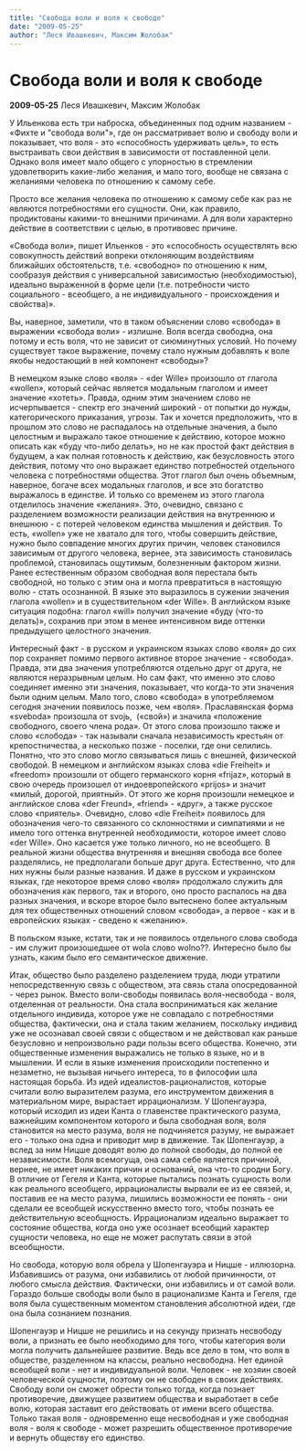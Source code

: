```yaml
---
title: "Свобода воли и воля к свободе"
date: "2009-05-25"
author: "Леся Ивашкевич, Максим Жолобак"
---
```


# Свобода воли и воля к свободе

**2009-05-25** Леся Ивашкевич, Максим Жолобак

У Ильенкова есть три наброска, объединенных под одним названием - «Фихте и "свобода воли"», где он рассматривает волю и свободу воли и показывает, что воля - это «способность удерживать цель», то есть выстраивать свои действия в зависимости от поставленной цели. Однако воля имеет мало общего с упорностью в стремлении удовлетворить какие-либо желания, и мало того, вообще не связана с желаниями человека по отношению к самому себе.

Просто все желания человека по отношению к самому себе как раз не являются потребностями его сущности. Они, как правило, продиктованы какими-то внешними причинами. А для воли характерно действие в соответствии с целью, в противовес причине.

«Свобода воли», пишет Ильенков - это «способность осуществлять всю совокупность действий вопреки отклоняющим воздействиям ближайших обстоятельств, т.е. «свободно» по отношению к ним, сообразуя действия с универсальной зависимостью (необходимостью), идеально выраженной в форме цели (т.е. потребности чисто социального - всеобщего, а не индивидуального - происхождения и свойства)».

Вы, наверное, заметили, что в таком объяснении слово «свобода» в выражении «свобода воли» - излишне. Воля всегда свободна, она потому и есть воля, что не зависит от сиюминутных условий. Но почему существует такое выражение, почему стало нужным добавлять к воле якобы недостающий в ней компонент «свободы»?

В немецком языке слово «воля» - «der Wille» произошло от глагола «wollen», который сейчас является модальным глаголом и имеет значение «хотеть». Правда, одним этим значением слово не исчерпывается - спектр его значений широкий - от попытки до нужды, категорического приказания, угрозы. Так и хочется предположить, что в прошлом это слово не распадалось на отдельные значения, а было целостным и выражало такое отношение к действию, которое можно описать как «буду что-либо делать», но не как простой факт действия в будущем, а как полная готовность к действию, как безусловность этого действия, потому что оно выражает единство потребностей отдельного человека с потребностями общества. Этот глагол был очень объемным, наверное, богаче всех модальных глаголов, и все это богатство выражалось в единстве. И только со временем из этого глагола отделилось значение «желания». Это, очевидно, связано с разделением возможности реализации действия на внутреннюю и внешнюю - с потерей человеком единства мышления и действия. То есть, «wollen» уже не хватало для того, чтобы совершить действие, нужно было совпадение многих других причин, человек становился зависимым от другого человека, вернее, эта зависимость становилась проблемой, становилась ощутимым, болезненным фактором жизни. Ранее естественным образом свободная воля перестала быть свободной, но только с этим она и могла превратиться в настоящую волю - стать осознанной. В языке это выразилось в сужении значения глагола «wollen» и в существительном «der Wille». В английском языке ситуация подобна: глагол «will» получил значение «буду (что-то делать)», сохранив при этом в менее интенсивном виде оттенки предыдущего целостного значения.

Интересный факт - в русском и украинском языках слово «воля» до сих пор сохраняет помимо первого активное второе значение - «свобода». Правда, эти два значения употребляются отдельно друг от друга, не являются неразрывным целым. Но сам факт, что именно это слово соединяет именно эти значения, показывает, что когда-то эти значения были одним целым. Мало того, слово «свобода» в употребляемом сегодня значении появилось позже, чем «воля». Праславянская форма «sveboda» произошла от svojь,  («свой») и значила «положение свободного, своего члена рода». От этого слова произошло также и слово «слобода» - так называли сначала независимость крестьян от крепостничества, а несколько позже - поселки, где они селились. Понятно, что это слово могло связываться лишь с внешней, физической свободой. В немецком и английском языках слова «die Freiheit» и «freedom» произошли от общего германского корня «frijaz», который в свою очередь произошел от индоевропейского «prijos» и значит «милый, дорогой, приятный». От этого же корня произошли немецкое и английское слова «der Freund», «friend» - «друг», а также русское слово «приятель». Очевидно, слово «die Freiheit» появилось для обозначения чего-то связанного со склонностями и симпатиями и не имело того оттенка внутренней необходимости, которое имеет слово «der Wille». Оно касается уже только личного, но не всеобщего. В реальной жизни общества внутренняя и внешняя свобода все более разделялись, не предполагали больше друг друга. Естественно, что для них нужны были разные названия. И даже в русском и украинском языках, где некоторое время слово «воля» продолжало служить для обозначения как первого, так и второго, оно просто распалось на два разных значения, и вскоре второе было вытеснено более актуальным для тех общественных отношений словом «свобода», а первое - как и в европейских языках - сведено к «желанию».

В польском языке, кстати, так и не появилось отдельного слова свобода - им служит произошедшее от wola слово wolno??. Интересно было бы узнать, каким было его семантическое движение.  

Итак, общество было разделено разделением труда, люди утратили непосредственную связь с обществом, эта связь стала опосредованной - через рынок. Вместо воли-свободы появилась воля-несвобода - воля, отделенная от реальности. Она стала восприниматься как желание отдельного индивида, которое уже не совпадало с потребностями общества, фактически, она и стала таким желанием, поскольку индивид уже не осознавал своей связи с обществом и не действовал как раньше безусловно и непроизвольно ради пользы всего общества. Конечно, эти общественные изменения выражались не только в языке, но и в мышлении. И если в языке изменения происходили постепенно и незаметно, не вызывая ничьего интереса, то в философии шла настоящая борьба. Из идей идеалистов-рационалистов, которые считали волю выразителем разума, его инструментом движения в материальном мире, вырастает иррационализм. У Шопенгауэра, который исходил из идеи Канта о главенстве практического разума, важнейшим компонентом которого и была свободная воля, воля становится на место разума, воля не подчиняется разуму, не выражает его - только она одна и приводит мир в движение. Так Шопенгауэр, а вслед за ним Ницше доводят волю до полной свободы, до полной ее независимости. Воля всемогуща, она сама себе является причиной, вернее, не имеет никаких причин и оснований, она что-то сродни Богу. В отличие от Гегеля и Канта, которые пытались познать сущность воли как реального всеобщего, иррационалисты вырвали ее из ее связей, и, поставив ее на место разума, лишились возможности ее понять - они сделали ее всеобщей искусственно вместо того, чтобы познать ее действительную всеобщность. Иррационализм идеально выражает то состояние общества, когда оно уже осознает всеобщий характер сущности человека, но еще не может распутать связи в этой всеобщности.

Но свобода, которую воля обрела у Шопенгауэра и Ницше - иллюзорна. Избавившись от разума, они избавились от любой причинности, от любого смысла действия. Фактически, они избавились и от самой воли. Гораздо больше свободы воли было в рационализме Канта и Гегеля, где воля была существенным моментом становления абсолютной идеи, где она была сознанием познания.

Шопенгауэр и Ницше не решились и на секунду признать несвободу воли, а признать ее было необходимо для того, чтобы категория воли могла получить дальнейшее развитие. Ведь все дело в том, что воля в обществе, разделенном на классы, реально несвободна. Нет единой всеобщей воли - нет и индивидуальной воли. Человек - не хозяин своей человеческой сущности, поэтому он не свободен в своих действиях. Свободу воли он сможет обрести только тогда, когда познает противоречие, движущее развитием общества и выработает в себе волю, которая заставит его действовать от имени всего общества. Только такая воля - одновременно еще несвободная и уже свободная воля - воля к свободе - может разрешить общественное противоречие и вернуть обществу его единство.